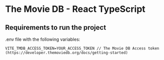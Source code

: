 # The Movie DB - React TypeScript

## Requirements to run the project

.env file with the following variables:

```
VITE_TMDB_ACCESS_TOKEN=YOUR_ACCESS_TOKEN // The Movie DB Access token (https://developer.themoviedb.org/docs/getting-started)
```
